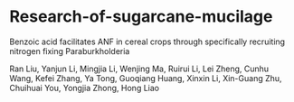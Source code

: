 # Research-of-sugarcane-mucilage

Benzoic acid facilitates ANF in cereal crops through specifically recruiting nitrogen fixing Paraburkholderia

Ran Liu, Yanjun Li, Mingjia Li, Wenjing Ma, Ruirui Li, Lei Zheng, Cunhu Wang, Kefei Zhang, Ya Tong, Guoqiang Huang, Xinxin Li, Xin-Guang Zhu, Chuihuai You, Yongjia Zhong, Hong Liao

